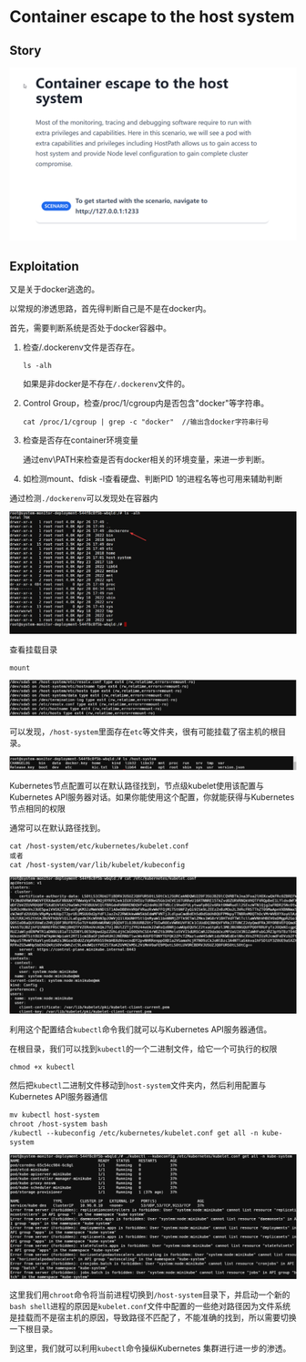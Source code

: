 # Container escape to the host system

## Story

![msedge_vUc8Aq75zK](../images/2023-04/msedge_vUc8Aq75zK.png)

## Exploitation

又是关于docker逃逸的。

以常规的渗透思路，首先得判断自己是不是在docker内。

 首先，需要判断系统是否处于docker容器中。

1. 检查/.dockerenv文件是否存在。

   ```
   ls -alh
   ```

   如果是非docker是不存在`/.dockerenv`文件的。

2. Control Group，检查/proc/1/cgroup内是否包含"docker"等字符串。

   ```
   cat /proc/1/cgroup | grep -c "docker"  //输出含docker字符串行号
   ```

3. 检查是否存在container环境变量

   通过env\PATH来检查是否有docker相关的环境变量，来进一步判断。

4. 如检测mount、fdisk -l查看硬盘、判断PID 1的进程名等也可用来辅助判断

通过检测`./dockerenv`可以发现处在容器内

![chrome_Zwtb84kI8X](../images/2023-04/chrome_Zwtb84kI8X.png)

查看挂载目录

```
mount
```

![chrome_RXWgoYAsiS](../images/2023-04/chrome_RXWgoYAsiS.png)

可以发现，`/host-system`里面存在`etc`等文件夹，很有可能挂载了宿主机的根目录。

![08Mu2bkfn4](../images/2023-04/08Mu2bkfn4.png)

Kubernetes节点配置可以在默认路径找到，节点级kubelet使用该配置与Kubernetes API服务器对话。如果你能使用这个配置，你就能获得与Kubernetes节点相同的权限

通常可以在默认路径找到。

```
cat /host-system/etc/kubernetes/kubelet.conf
或者
cat /host-system/var/lib/kubelet/kubeconfig
```

![chrome_WtHeoDokew](../images/2023-04/chrome_WtHeoDokew.png)

利用这个配置结合`kubectl`命令我们就可以与Kubernetes API服务器通信。

在根目录，我们可以找到`kubectl`的一个二进制文件，给它一个可执行的权限

```
chmod +x kubectl
```

然后把`kubectl`二进制文件移动到`host-system`文件夹内，然后利用配置与Kubernetes API服务器通信

```
mv kubectl host-system
chroot /host-system bash
/kubectl --kubeconfig /etc/kubernetes/kubelet.conf get all -n kube-system
```

![chrome_Vc3l0fScgj](../images/2023-04/chrome_Vc3l0fScgj.png)

这里我们用`chroot`命令将当前进程切换到`/host-system`目录下，并启动一个新的`bash shell`进程的原因是`kubelet.conf`文件中配置的一些绝对路径因为文件系统是挂载而不是宿主机的原因，导致路径不匹配了，不能准确的找到，所以需要切换一下根目录。

到这里，我们就可以利用`kubectl`命令操纵Kubernetes 集群进行进一步的渗透。

